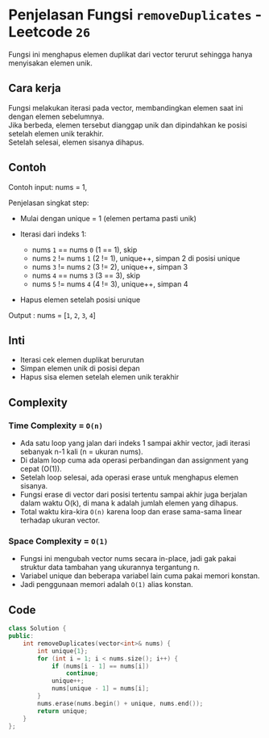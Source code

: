 # Penjelasan Fungsi `removeDuplicates` - Leetcode `26`

Fungsi ini menghapus elemen duplikat dari vector terurut sehingga hanya menyisakan elemen unik.

## Cara kerja

Fungsi melakukan iterasi pada vector, membandingkan elemen saat ini dengan elemen sebelumnya.  
Jika berbeda, elemen tersebut dianggap unik dan dipindahkan ke posisi setelah elemen unik terakhir.  
Setelah selesai, elemen sisanya dihapus.

## Contoh

Contoh input:
nums = 1,

Penjelasan singkat step:

- Mulai dengan unique = 1 (elemen pertama pasti unik)

- Iterasi dari indeks 1:

  - nums `1` == nums `0` (1 == 1), skip
  - nums `2` != nums `1` (2 != 1), unique++, simpan 2 di posisi unique
  - nums `3` != nums `2` (3 != 2), unique++, simpan 3
  - nums `4` == nums `3` (3 == 3), skip
  - nums `5` != nums `4` (4 != 3), unique++, simpan 4

- Hapus elemen setelah posisi unique

Output : nums = [`1`, `2`, `3`, `4`]

## Inti

- Iterasi cek elemen duplikat berurutan
- Simpan elemen unik di posisi depan
- Hapus sisa elemen setelah elemen unik terakhir

## Complexity

### Time Complexity = `O(n)`

- Ada satu loop yang jalan dari indeks 1 sampai akhir vector, jadi iterasi sebanyak n-1 kali (n = ukuran nums).
- Di dalam loop cuma ada operasi perbandingan dan assignment yang cepat (O(1)).
- Setelah loop selesai, ada operasi erase untuk menghapus elemen sisanya.
- Fungsi erase di vector dari posisi tertentu sampai akhir juga berjalan dalam waktu O(k), di mana k adalah jumlah elemen yang dihapus.
- Total waktu kira-kira `O(n)` karena loop dan erase sama-sama linear terhadap ukuran vector.

### Space Complexity = `O(1)`

- Fungsi ini mengubah vector nums secara in-place, jadi gak pakai struktur data tambahan yang ukurannya tergantung n.
- Variabel unique dan beberapa variabel lain cuma pakai memori konstan.
- Jadi penggunaan memori adalah `O(1)` alias konstan.

## Code

```cpp []
class Solution {
public:
    int removeDuplicates(vector<int>& nums) {
        int unique{1};
        for (int i = 1; i < nums.size(); i++) {
            if (nums[i - 1] == nums[i])
                continue;
            unique++;
            nums[unique - 1] = nums[i];
        }
        nums.erase(nums.begin() + unique, nums.end());
        return unique;
    }
};
```
